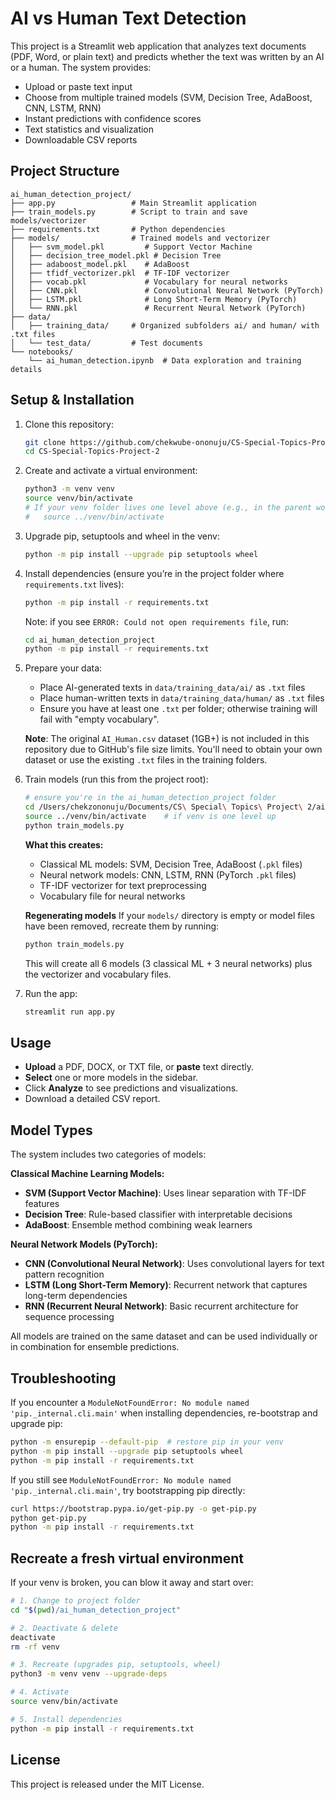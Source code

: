 # AI vs Human Text Detection

This project is a Streamlit web application that analyzes text documents (PDF, Word, or plain text) and predicts whether the text was written by an AI or a human. The system provides:

- Upload or paste text input
- Choose from multiple trained models (SVM, Decision Tree, AdaBoost, CNN, LSTM, RNN)
- Instant predictions with confidence scores
- Text statistics and visualization
- Downloadable CSV reports

## Project Structure

```
ai_human_detection_project/
├── app.py                 # Main Streamlit application
├── train_models.py        # Script to train and save models/vectorizer
├── requirements.txt       # Python dependencies
├── models/                # Trained models and vectorizer
│   ├── svm_model.pkl         # Support Vector Machine
│   ├── decision_tree_model.pkl # Decision Tree
│   ├── adaboost_model.pkl    # AdaBoost
│   ├── tfidf_vectorizer.pkl  # TF-IDF vectorizer
│   ├── vocab.pkl             # Vocabulary for neural networks
│   ├── CNN.pkl               # Convolutional Neural Network (PyTorch)
│   ├── LSTM.pkl              # Long Short-Term Memory (PyTorch)
│   └── RNN.pkl               # Recurrent Neural Network (PyTorch)
├── data/
│   ├── training_data/     # Organized subfolders ai/ and human/ with .txt files
│   └── test_data/         # Test documents
└── notebooks/
    └── ai_human_detection.ipynb  # Data exploration and training details
```

## Setup & Installation

1. Clone this repository:
   ```zsh
   git clone https://github.com/chekwube-ononuju/CS-Special-Topics-Project-2.git
   cd CS-Special-Topics-Project-2
   ```
2. Create and activate a virtual environment:
   ```zsh
   python3 -m venv venv
   source venv/bin/activate
   # If your venv folder lives one level above (e.g., in the parent workspace), run:
   #   source ../venv/bin/activate
   ```
3. Upgrade pip, setuptools and wheel in the venv:
   ```zsh
   python -m pip install --upgrade pip setuptools wheel
   ```
4. Install dependencies (ensure you’re in the project folder where `requirements.txt` lives):
   ```zsh
   python -m pip install -r requirements.txt
   ```
   Note: if you see `ERROR: Could not open requirements file`, run:
   ```zsh
   cd ai_human_detection_project
   python -m pip install -r requirements.txt
   ```

5. Prepare your data:
   - Place AI-generated texts in `data/training_data/ai/` as `.txt` files
   - Place human-written texts in `data/training_data/human/` as `.txt` files
   - Ensure you have at least one `.txt` per folder; otherwise training will fail with "empty vocabulary".
   
   **Note**: The original `AI_Human.csv` dataset (1GB+) is not included in this repository due to GitHub's file size limits. You'll need to obtain your own dataset or use the existing `.txt` files in the training folders.

6. Train models (run this from the project root):
   ```zsh
   # ensure you're in the ai_human_detection_project folder
   cd /Users/chekzononuju/Documents/CS\ Special\ Topics\ Project\ 2/ai_human_detection_project
   source ../venv/bin/activate    # if venv is one level up
   python train_models.py
   ```

   **What this creates:**
   - Classical ML models: SVM, Decision Tree, AdaBoost (`.pkl` files)
   - Neural network models: CNN, LSTM, RNN (PyTorch `.pkl` files)
   - TF-IDF vectorizer for text preprocessing
   - Vocabulary file for neural networks

   **Regenerating models**
   If your `models/` directory is empty or model files have been removed, recreate them by running:
   ```zsh
   python train_models.py
   ```
   This will create all 6 models (3 classical ML + 3 neural networks) plus the vectorizer and vocabulary files.

7. Run the app:
   ```zsh
   streamlit run app.py
   ```

## Usage

- **Upload** a PDF, DOCX, or TXT file, or **paste** text directly.
- **Select** one or more models in the sidebar.
- Click **Analyze** to see predictions and visualizations.
- Download a detailed CSV report.

## Model Types

The system includes two categories of models:

**Classical Machine Learning Models:**
- **SVM (Support Vector Machine)**: Uses linear separation with TF-IDF features
- **Decision Tree**: Rule-based classifier with interpretable decisions  
- **AdaBoost**: Ensemble method combining weak learners

**Neural Network Models (PyTorch):**
- **CNN (Convolutional Neural Network)**: Uses convolutional layers for text pattern recognition
- **LSTM (Long Short-Term Memory)**: Recurrent network that captures long-term dependencies
- **RNN (Recurrent Neural Network)**: Basic recurrent architecture for sequence processing

All models are trained on the same dataset and can be used individually or in combination for ensemble predictions.

## Troubleshooting

If you encounter a `ModuleNotFoundError: No module named 'pip._internal.cli.main'` when installing dependencies, re-bootstrap and upgrade pip:
```zsh
python -m ensurepip --default-pip  # restore pip in your venv
python -m pip install --upgrade pip setuptools wheel
python -m pip install -r requirements.txt
```
If you still see `ModuleNotFoundError: No module named 'pip._internal.cli.main'`, try bootstrapping pip directly:
```zsh
curl https://bootstrap.pypa.io/get-pip.py -o get-pip.py
python get-pip.py
python -m pip install -r requirements.txt
```

## Recreate a fresh virtual environment

If your venv is broken, you can blow it away and start over:
```zsh
# 1. Change to project folder
cd "$(pwd)/ai_human_detection_project"

# 2. Deactivate & delete
deactivate
rm -rf venv

# 3. Recreate (upgrades pip, setuptools, wheel)
python3 -m venv venv --upgrade-deps

# 4. Activate
source venv/bin/activate

# 5. Install dependencies
python -m pip install -r requirements.txt
```

## License

This project is released under the MIT License.
